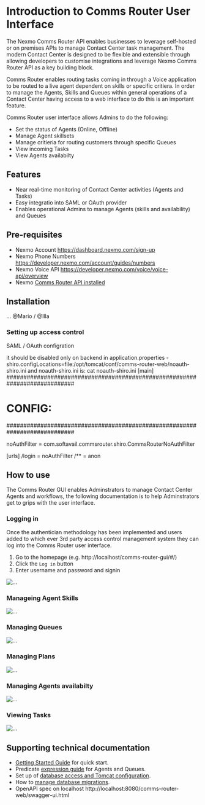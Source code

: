 # Introduction to Comms Router User Interface
The Nexmo Comms Router API enables businesses to leverage self-hosted or on premises APIs to manage Contact Center task management. The modern Contact Center is designed to be flexible and extensible through allowing developers to customise integrations and leverage Nexmo Comms Router API as a key building block.

Comms Router enables routing tasks coming in through a Voice application to be routed to a live agent dependent on skills or specific critiera. In order to manage the Agents, Skills and Queues within general operations of a Contact Center having access to a web interface to do this is an important feature.

Comms Router user interface allows Admins to do the following:
* Set the status of Agents (Online, Offline)
* Manage Agent skillsets
* Manage critieria for routing customers through specific Queues 
* View incoming Tasks
* View Agents availabilty

## Features
* Near real-time monitoring of Contact Center activities (Agents and Tasks)
* Easy integratio into SAML or OAuth provider
* Enables operational Admins to manage Agents (skills and availability) and Queues

## Pre-requisites
* Nexmo Account https://dashboard.nexmo.com/sign-up
* Nexmo Phone Numbers https://developer.nexmo.com/account/guides/numbers
* Nexmo Voice API https://developer.nexmo.com/voice/voice-api/overview
* Nexmo [Comms Router API installed](tree/master/)

## Installation
... @Mario / @Illa

### Setting up access control
SAML / OAuth configration

it should be disabled only on backend
in application.properties - shiro.configLocations=file:/opt/tomcat/conf/comms-router-web/noauth-shiro.ini
and noauth-shiro.ini is:
cat noauth-shiro.ini 
[main]
############################################################################
# CONFIG:
############################################################################

noAuthFilter = com.softavail.commsrouter.shiro.CommsRouterNoAuthFilter

[urls]
/login = noAuthFilter
/** = anon



## How to use
The Comms Router GUI enables Adminstrators to manage Contact Center Agents and workflows, the following documentation is to help Adminstrators get to grips with the user interface.

### Logging in
Once the authentician methodology has been implemented and users added to which ever 3rd party access control management system they can log into the Comms Router user interface.

1. Go to the homepage (e.g. http://localhost/comms-router-gui/#/)
2. Click the `Log in` button
3. Enter username and password and signin

![...](comms_router_gui_logging_in.png)

### Manageing Agent Skills

![...](comms_router_gui_agent_skills.png)

### Managing Queues
![...](comms_router_gui_queues.png)

### Managing Plans
![...](comms_router_gui_plans.png)

### Managing Agents availabilty
![...](comms_router_gui_agents_availability.png)

### Viewing Tasks
![...](comms_router_gui_viewing_tasks.png)


## Supporting technical documentation
* [Getting Started Guide](docs/GettingStartedGuide.md) for quick start.
* Predicate [expression guide](docs/ExpressionSyntax.md) for Agents and Queues.
* Set up of [database access and Tomcat configuration](docs/ConfiguringDatabaseAccess.md).
* How to [manage database migrations](docs/ManageDBMigrations.md).
* OpenAPI spec on localhost http://localhost:8080/comms-router-web/swagger-ui.html
